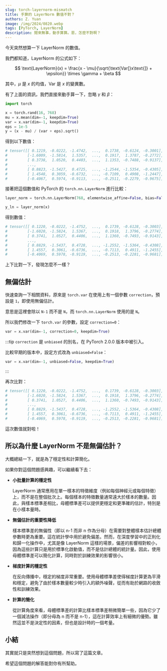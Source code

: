 ```yaml
---
slug: torch-layernorm-mismatch
title: 手算的 LayerNorm 數值不對？
authors: Z. Yuan
image: /img/2024/0820.webp
tags: [PyTorch, LayerNorm]
description: 閒來無事，動手算算。恩，怎麼不對啊？
---
```


今天突然想算一下 LayerNorm 的數值。

<!-- truncate -->

我們都知道，LayerNorm 的公式如下：

$$
\text{LayerNorm}(x) = \frac{x - \mu}{\sqrt{\text{Var[}x\text{]} + \epsilon}} \times \gamma + \beta
$$

其中，$\mu$ 是 $x$ 的均值，$\text{Var}$ 是 $x$ 的變異數。

有了上面的資訊，我們直接來動手算一下，忽略 $\gamma$ 和 $\beta$：

```python
import torch

x = torch.rand(16, 768)
mu = x.mean(dim=-1, keepdim=True)
var = x.var(dim=-1, keepdim=True)
eps = 1e-5
y = (x - mu) / (var + eps).sqrt()
```

得到以下數值：

```python
# tensor([[ 0.1219, -0.0222, -1.4742,  ...,  0.1738, -0.6124, -0.3001],
#         [-1.6009, -1.5814,  1.5357,  ...,  0.1917,  1.3787, -0.2772],
#         [ 0.3738,  1.0520,  0.4403,  ...,  1.1353, -0.7488, -0.9137],
#         ...,
#         [ 0.8823, -1.5427,  0.4725,  ..., -1.2544, -1.5354, -0.4305],
#         [ 1.4548,  0.3059, -0.6732,  ..., -0.7109,  0.4908, -1.2447],
#         [-0.4067,  0.5974, -0.9113,  ..., -0.2511, -0.2279, -0.9675]])
```

接著把這個數值和 PyTorch 的 `torch.nn.LayerNorm` 進行比較：

```python
layer_norm = torch.nn.LayerNorm(768, elementwise_affine=False, bias=False)

y_ln = layer_norm(x)
```

得到數值：

```python
# tensor([[ 0.1220, -0.0222, -1.4752,  ...,  0.1739, -0.6128, -0.3003],
#         [-1.6020, -1.5824,  1.5367,  ...,  0.1918,  1.3796, -0.2774],
#         [ 0.3741,  1.0527,  0.4406,  ...,  1.1360, -0.7493, -0.9143],
#         ...,
#         [ 0.8829, -1.5437,  0.4728,  ..., -1.2552, -1.5364, -0.4308],
#         [ 1.4557,  0.3061, -0.6736,  ..., -0.7113,  0.4911, -1.2455],
#         [-0.4069,  0.5978, -0.9119,  ..., -0.2513, -0.2281, -0.9681]])
```

上下比對一下，發現怎麼不一樣？

## 無偏估計

快速查詢一下相關資料，原來是 `torch.var` 在使用上有一個參數 `correction`，預設是 `1`，即使用無偏估計。

意思是這裡會除以 `N-1` 而不是 `N`，而 `torch.nn.LayerNorm` 使用的是 `N`。

所以我們修改一下 `torch.var` 的參數，設定 `correction=0`：

```python
var = x.var(dim=-1, correction=0, keepdim=True)
```

:::tip
`correction` 是 `unbiased` 的別名，在 PyTorch 2.0.0 版本中被引入。

比較早期的版本中，設定方式改為 `unbiased=False`：

```python
var = x.var(dim=-1, unbiased=False, keepdim=True)
```

:::

再次比對：

```python
# tensor([[ 0.1220, -0.0222, -1.4752,  ...,  0.1739, -0.6128, -0.3003],
#         [-1.6020, -1.5824,  1.5367,  ...,  0.1918,  1.3796, -0.2774],
#         [ 0.3741,  1.0527,  0.4406,  ...,  1.1360, -0.7493, -0.9143],
#         ...,
#         [ 0.8829, -1.5437,  0.4728,  ..., -1.2552, -1.5364, -0.4308],
#         [ 1.4557,  0.3061, -0.6736,  ..., -0.7113,  0.4911, -1.2455],
#         [-0.4069,  0.5978, -0.9119,  ..., -0.2513, -0.2281, -0.9681]])
```

這次數值就對啦！

## 所以為什麼 LayerNorm 不是無偏估計？

大概總結一下，就是為了穩定性和計算簡化。

如果你對這個問題感興趣，可以繼續看下去：

- **小批量計算的穩定性**

  LayerNorm 通常應用在單一樣本的特徵維度（例如每個神經元或每個特徵）上，而不是在整個批次上。每個樣本的特徵數量通常遠大於樣本的數量。因此，與樣本標準差相比，母體標準差可以提供更穩定和更準確的估計，特別是在小樣本量時。

- **無偏估計的重要性降低**

  樣本標準差的無偏性（即以 n-1 而非 n 作為分母）在需要對整體樣本估計總體參數時更為重要。這在統計學中用於避免偏差。然而，在深度學習中的正則化和歸一化操作中，尤其是像 LayerNorm 這樣的場景，偏差的影響相對較小，因為這些計算只是用於標準化啟動值，而不是估計總體的統計量。因此，使用母體標準差可以簡化計算，同時對於訓練效果的影響很小。

- **梯度計算的穩定性**

  在反向傳播中，穩定的梯度非常重要。使用母體標準差使得梯度計算更為平滑和穩定，避免了由於樣本數量較少時引入的額外噪聲，從而有助於網路的收斂性和訓練效果。

- **計算的簡化**

  從計算角度來看，母體標準差的計算比樣本標準差稍微簡單一些，因為它少了一個減法操作（即分母為 n 而不是 n-1），這在計算效率上有細微的優勢。雖然這並不是決定性的因素，但也是設計時的一個考量。

## 小結

其實就只是突然想到這個問題，所以寫了這篇文章。

希望這個問題的解答能對你有所幫助。
